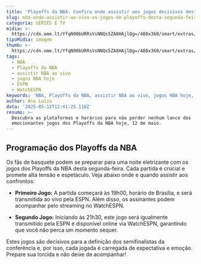 ```yaml
---
title: 'Playoffs da NBA: Confira onde assistir aos jogos decisivos desta segunda-feira'
slug: nba-onde-assistir-ao-vivo-os-jogos-de-playoffs-desta-segunda-feira-1205
categoria: SÉRIES E TV
midia: >-
  https://cdn.ome.lt/YfqN90bURRsVsNNQs5ZA8HAjlQg=/480x360/smart/extras/conteudos/jaylen-brown-playoffs-nba-peq.jpg
tipoMidia: imagem
thumb: >-
  https://cdn.ome.lt/YfqN90bURRsVsNNQs5ZA8HAjlQg=/480x360/smart/extras/conteudos/jaylen-brown-playoffs-nba-peq.jpg
tags:
  - NBA
  - Playoffs da NBA
  - assistir NBA ao vivo
  - jogos NBA hoje
  - ESPN
  - WatchESPN
keywords: 'NBA, Playoffs da NBA, assistir NBA ao vivo, jogos NBA hoje, ESPN, WatchESPN'
author: Ana Luiza
data: '2025-05-12T12:41:25.116Z'
resumo: >-
  Descubra as plataformas e horários para não perder nenhum lance dos
  emocionantes jogos dos Playoffs da NBA hoje, 12 de maio.
---
```


## Programação dos Playoffs da NBA

Os fãs de basquete podem se preparar para uma noite eletrizante com os jogos dos Playoffs da NBA desta segunda-feira. Cada partida é crucial e promete alta tensão e espetáculo. Veja abaixo onde e quando assistir aos confrontos:

- **Primeiro Jogo:** A partida começará às 19h00, horário de Brasília, e será transmitida ao vivo pela ESPN. Além disso, os assinantes podem acompanhar pelo streaming no WatchESPN.

- **Segundo Jogo:** Iniciando às 21h30, este jogo será igualmente transmitido pela ESPN e disponível online via WatchESPN, garantindo que você não perca um momento sequer.

Estes jogos são decisivos para a definição dos semifinalistas da conferência e, por isso, cada jogada é carregada de expectativa e emoção. Prepare sua torcida e não deixe de acompanhar!
